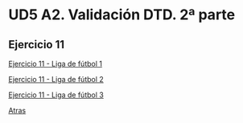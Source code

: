 # UD5 A2. Validación DTD. 2ª parte

## Ejercicio 11

[Ejercicio 11 - Liga de fútbol 1](./Liga1/README.md)

[Ejercicio 11 - Liga de fútbol 2](./Liga2/README.md)

[Ejercicio 11 - Liga de fútbol 3](./Liga3/README.md)

[Atras](../README.md)